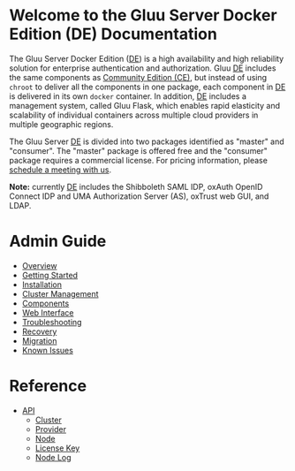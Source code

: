 # Welcome to the Gluu Server Docker Edition (DE) Documentation

The Gluu Server Docker Edition ([DE][de]) is a high availability and high reliability solution for enterprise authentication and authorization. Gluu [DE][de] includes the same components as [Community Edition (CE)](http://gluu.org/docs), but instead of using `chroot` to deliver all the components in one package, each component in [DE][de] is delivered in its own `docker` container. In addition, [DE][de] includes a management system, called Gluu Flask, which enables rapid elasticity and scalability of individual containers across multiple cloud providers in multiple geographic regions.

The Gluu Server [DE][de] is divided into two packages identified as "master" and "consumer". The "master" package is offered free and the "consumer" package requires a commercial license. For pricing information, please [schedule a meeting with us](http://gluu.org/booking).

**Note:** currently [DE][de] includes the Shibboleth SAML IDP, oxAuth OpenID Connect IDP and UMA Authorization Server (AS), oxTrust web GUI, and LDAP.

# Admin Guide
- [Overview](./admin-guide/overview/index.md)
- [Getting Started](./admin-guide/getting-started/index.md)
- [Installation](./admin-guide/installation/index.md)
- [Cluster Management](./admin-guide/cluster-management/index.md)
- [Components](./admin-guide/components/index.md)
- [Web Interface](./admin-guide/webui/index.md)
- [Troubleshooting](./admin-guide/troubleshooting/index.md)
- [Recovery](./admin-guide/recovery/index.md)
- [Migration](./admin-guide/migration/index.md)
- [Known Issues](./admin-guide/known-issues/index.md)

# Reference
- [API](./reference/api/index.md)
  - [Cluster](./reference/api/cluster.md)
  - [Provider](./reference/api/provider.md)
  - [Node](./reference/api/node.md)
  - [License Key](./reference/api/license_key.md)
  - [Node Log](./reference/api/node_log.md)

[de]: http://docker.com "Docker Edition"
